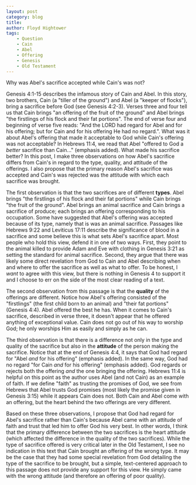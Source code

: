 ```yaml
---
layout: post
category: blog
title: 
author: Floyd Hightower
tags:
    - Question
    - Cain
    - Abel
    - Offering
    - Genesis
    - Old Testament
---
```


Why was Abel's sacrifice accepted while Cain's was not?

Genesis 4:1-15 describes the infamous story of Cain and Abel. In this story, two brothers, Cain (a "tiller of the ground") and Abel (a "keeper of flocks"), bring a sacrifice before God (see Genesis 4:2-3). Verses three and four tell us that Cain brings "an offering of the fruit of the ground" and Abel brings "the firstlings of his flock and their fat portions". The end of verse four and beginning of verse five reads: "And the LORD had regard for Abel and for his offering; but for Cain and for his offering He had no regard.". What was it about Abel's offering that made it acceptable to God while Cain's offering was not acceptable? In Hebrews 11:4, we read that Abel "offered to God a *better* sacrifice than Cain..." (emphasis added). What made his sacrifice better? In this post, I make three observations on how Abel's sacrifice differs from Cain's in regard to the type, quality, and attitude of the offerings. I also propose that the primary reason Abel's sacrifice was accepted and Cain's was rejected was the attitude with which each sacrifice was brought.

The first observation is that the two sacrifices are of different **types**. Abel brings "the firstlings of his flock and their fat portions" while Cain brings "the fruit of the ground". Abel brings an animal sacrifice and Cain brings a sacrifice of produce; each brings an offering corresponding to his occupation. Some have suggested that Abel's offering was accepted because of its type, namely that is was an animal sacrifice. Passages like Hebrews 9:22 and Leviticus 17:11 describe the significance of blood in a sacrifice and some believe this is what sets Abel's sacrifice apart. Most people who hold this view, defend it in one of two ways. First, they point to the animal killed to provide Adam and Eve with clothing in Genesis 3:21 as setting the standard for animal sacrifice. Second, they argue that there was likely some direct revelation from God to Cain and Abel describing when and where to offer the sacrifice as well as what to offer. To be honest, I *want* to agree with this view, but there is nothing in Genesis 4 to support it and I choose to err on the side of the most clear reading of a text.

The second observation from this passage is that the **quality** of the offerings are different. Notice how Abel's offering consisted of the "firstlings" (the first child born to an animal) and "their fat portions" (Genesis 4:4). Abel offered the best he has. When it comes to Cain's sacrifice, described in verse three, it doesn't appear that he offered anything of exceptional value. Cain does not go out of his way to worship God; he only worships Him as easily and simply as he can.

The third observation is that there is a difference not only in the type and quality of the sacrifice but also in the **attitude** of the person making the sacrifice. Notice that at the end of Genesis 4:4, it says that God had regard for "Abel *and* for his offering" (emphasis added). In the same way, God had no regard "for Cain *and* for his offering" (emphasis added). God regards or rejects both the offering *and* the one bringing the offering. Hebrews 11:4 is helpful on this point as the author uses Abel (and not Cain) as an example of faith. If we define "faith" as trusting the promises of God, we see from Hebrews that Abel trusts God promises (most likely the promise given in Genesis 3:15) while it appears Cain does not. Both Cain and Abel come with an offering, but the heart behind the two offerings are very different.

Based on these three observations, I propose that God had regard for Abel's sacrifice rather than Cain's because Abel came with an attitude of faith and trust that led him to offer God his very best. In other words, I think that the primary difference between the two sacrifices is the heart attitude (which affected the difference in the quality of the two sacrifices). While the type of sacrifice offered is very critical later in the Old Testament, I see no indication in this text that Cain brought an offering of the wrong type. It may be the case that they had some special revelation from God detailing the type of the sacrifice to be brought, but a simple, text-centered approach to this passage does not provide any support for this view. He simply came with the wrong attitude (and therefore an offering of poor quality).
